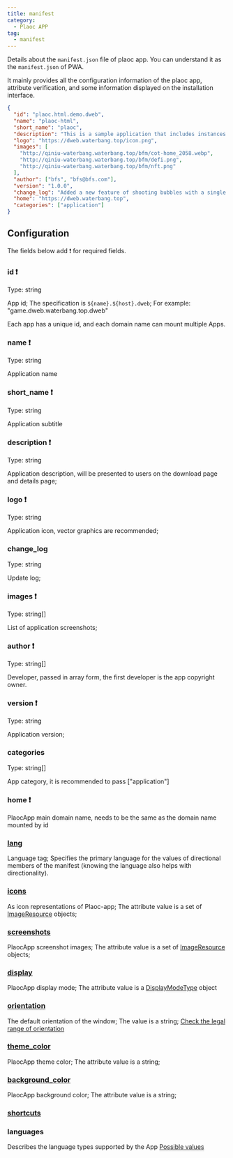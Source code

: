 ```yaml
---
title: manifest
category: 
  - Plaoc APP
tag: 
  - manifest
---
```


Details about the `manifest.json` file of plaoc app. You can understand it as the `manifest.json` of PWA. 

It mainly provides all the configuration information of the plaoc app, attribute verification, and some information displayed on the installation interface.

```json
{
  "id": "plaoc.html.demo.dweb",
  "name": "plaoc-html",
  "short_name": "plaoc",
  "description": "This is a sample application that includes instances of all dweb_plugins components.",
  "logo": "https://dweb.waterbang.top/icon.png",
  "images": [
    "http://qiniu-waterbang.waterbang.top/bfm/cot-home_2058.webp",
    "http://qiniu-waterbang.waterbang.top/bfm/defi.png", 
    "http://qiniu-waterbang.waterbang.top/bfm/nft.png"
  ],
  "author": ["bfs", "bfs@bfs.com"],
  "version": "1.0.0",
  "change_log": "Added a new feature of shooting bubbles with a single click!",
  "home": "https://dweb.waterbang.top",
  "categories": ["application"] 
}
```

## Configuration 

The fields below add ❗️ for required fields.

### id ❗️

Type: string 

App id; The specification is `${name}.${host}.dweb`; For example: "game.dweb.waterbang.top.dweb"

Each app has a unique id, and each domain name can mount multiple Apps.

### name ❗️

Type: string

Application name

### short_name ❗️ 

Type: string 

Application subtitle

### description ❗️

Type: string

Application description, will be presented to users on the download page and details page;

### logo ❗️

Type: string 

Application icon, vector graphics are recommended;

### change_log

Type: string

Update log;

### images ❗️

Type: string[]

List of application screenshots; 

### author ❗️

Type: string[] 

Developer, passed in array form, the first developer is the app copyright owner.

### version ❗️

Type: string

Application version;

### categories

Type: string[]

App category, it is recommended to pass ["application"]

### home ❗️

PlaocApp main domain name, needs to be the same as the domain name mounted by id

<!-- 
- [dir](https://w3c.github.io/manifest/#dir-member) The basic direction of members with directionality in the "dir" member manifest. The attribute value is a [TextDirectionType](./text-direction-type.md) object
-->

### [lang](https://w3c.github.io/manifest/#lang-member)

Language tag; Specifies the primary language for the values of directional members of the manifest (knowing the language also helps with directionality).

### [icons](https://w3c.github.io/manifest/#icons-member-0) 

As icon representations of Plaoc-app; The attribute value is a set of [ImageResource](./image-resource) objects;

### [screenshots](https://w3c.github.io/manifest/#screenshots-member)

PlaocApp screenshot images; The attribute value is a set of [ImageResource](./image-resource) objects;

### [display](https://w3c.github.io/manifest/#display-member) 

PlaocApp display mode; The attribute value is a [DisplayModeType](./display-mode-type) object

### [orientation](https://w3c.github.io/manifest/#orientation-member)

The default orientation of the window; The value is a string; [Check the legal range of orientation](./orientation) 

### [theme_color](https://w3c.github.io/manifest/#theme_color-member)

PlaocApp theme color; The attribute value is a string;

### [background_color](https://w3c.github.io/manifest/#background_color-member)

PlaocApp background color; The attribute value is a string; 

### [shortcuts](https://w3c.github.io/manifest/#shortcuts-member)

<!-- Access key character list; -->

<!-- The attribute value is a set of [ShortcutItem](./shortcut-item.md) objects; -->

### languages

Describes the language types supported by the App [Possible values](https://www.alchemysoftware.com/livedocs/ezscript/Topics/Catalyst/Language.htm)